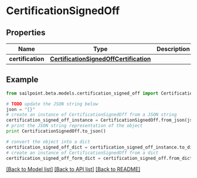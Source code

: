 # CertificationSignedOff


## Properties

Name | Type | Description | Notes
------------ | ------------- | ------------- | -------------
**certification** | [**CertificationSignedOffCertification**](CertificationSignedOffCertification.md) |  | 

## Example

```python
from sailpoint.beta.models.certification_signed_off import CertificationSignedOff

# TODO update the JSON string below
json = "{}"
# create an instance of CertificationSignedOff from a JSON string
certification_signed_off_instance = CertificationSignedOff.from_json(json)
# print the JSON string representation of the object
print CertificationSignedOff.to_json()

# convert the object into a dict
certification_signed_off_dict = certification_signed_off_instance.to_dict()
# create an instance of CertificationSignedOff from a dict
certification_signed_off_form_dict = certification_signed_off.from_dict(certification_signed_off_dict)
```
[[Back to Model list]](../README.md#documentation-for-models) [[Back to API list]](../README.md#documentation-for-api-endpoints) [[Back to README]](../README.md)


